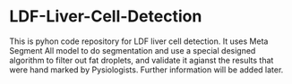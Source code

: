 # LDF-Liver-Cell-Detection
This is pyhon code repository for LDF liver cell detection. It uses Meta Segment All model to do segmentation and use a special designed algorithm to filter out fat droplets, and validate it agianst the results that were hand marked by Pysiologists. Further information will be added later.
